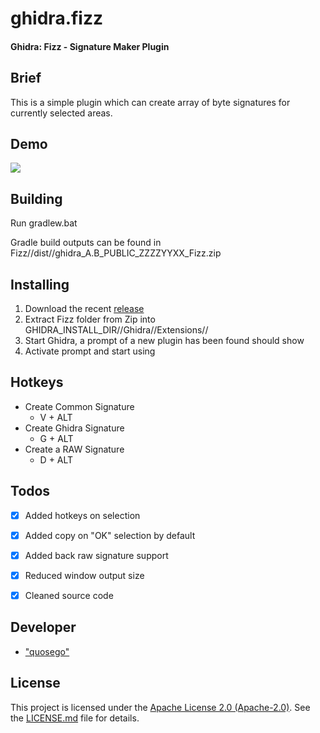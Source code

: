 # ghidra.fizz

#### Ghidra: Fizz - Signature Maker Plugin

## Brief

This is a simple plugin which can create array of byte signatures for currently selected areas.

## Demo

![][ref-demo]

## Building

Run gradlew.bat

Gradle build outputs can be found in Fizz//dist//ghidra_A.B_PUBLIC_ZZZZYYXX_Fizz.zip

## Installing

1. Download the recent [release][ref-releases]
2. Extract Fizz folder from Zip into GHIDRA_INSTALL_DIR//Ghidra//Extensions//
3. Start Ghidra, a prompt of a new plugin has been found should show
4. Activate prompt and start using

## Hotkeys

- Create Common Signature
    - V + ALT
- Create Ghidra Signature
    - G + ALT
- Create a RAW Signature
    - D + ALT

## Todos

- [x] Added hotkeys on selection
- [x] Added copy on "OK" selection by default
- [x] Added back raw signature support
- [x] Reduced window output size
- [x] Cleaned source code


## Developer

* ["quosego"][ref-self]

## License

This project is licensed under the [Apache License 2.0 (Apache-2.0)][ref-AP2]. See the [LICENSE.md][ref-lic-path] file for details.

[ref-demo]: ./doc/images/M8ExCrgK1r.gif
[ref-releases]: https://github.com/quosego/ghidra.fizz/releases
[ref-issue]: https://github.com/NationalSecurityAgency/ghidra/issues/13
[ref-self]: https://github.com/quosego
[ref-lic-path]: ./LICENSE.md
[ref-AP2]: https://tldrlegal.com/license/apache-license-2.0-(apache-2.0)
